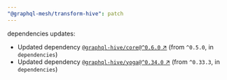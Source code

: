 ```yaml
---
"@graphql-mesh/transform-hive": patch
---
```

dependencies updates:
  - Updated dependency [`@graphql-hive/core@^0.6.0` ↗︎](https://www.npmjs.com/package/@graphql-hive/core/v/0.6.0) (from `^0.5.0`, in `dependencies`)
  - Updated dependency [`@graphql-hive/yoga@^0.34.0` ↗︎](https://www.npmjs.com/package/@graphql-hive/yoga/v/0.34.0) (from `^0.33.3`, in `dependencies`)
